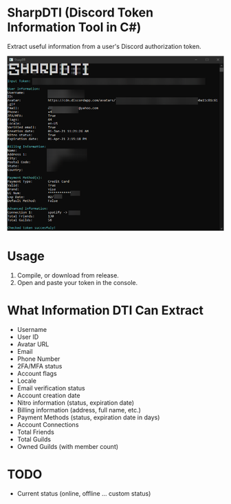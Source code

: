 # SharpDTI (Discord Token Information Tool in C#)
Extract useful information from a user's Discord authorization token.

![alt](https://github.com/ImDavyd/SharpDTI/blob/main/preview.png)

# Usage
1. Compile, or download from release.
2. Open and paste your token in the console.

# What Information DTI Can Extract
- Username
- User ID
- Avatar URL
- Email
- Phone Number
- 2FA/MFA status
- Account flags
- Locale
- Email verification status
- Account creation date
- Nitro information (status, expiration date)
- Billing information (address, full name, etc.)
- Payment Methods (status, expiration date in days)
- Account Connections
- Total Friends
- Total Guilds
- Owned Guilds (with member count)

# TODO
- Current status (online, offline ... custom status)
